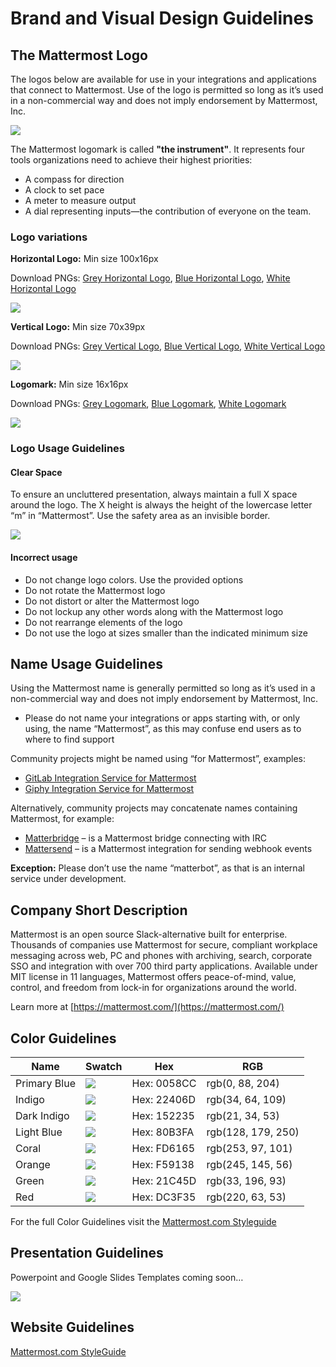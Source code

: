 # Brand and Visual Design Guidelines

## The Mattermost Logo
The logos below are available for use in your integrations and applications that connect to Mattermost. Use of the logo is permitted so long as it’s used in a non-commercial way and does not imply endorsement by Mattermost, Inc.

![](/.gitbook/assets/branding/brand-and-visual-design-guidelines-logo-intro.png)

The Mattermost logomark is called **"the instrument"**. It represents four tools organizations need to achieve their highest priorities:
- A compass for direction
- A clock to set pace
- A meter to measure output
- A dial representing inputs—the contribution of everyone on the team.

### Logo variations
**Horizontal Logo:** Min size 100x16px

Download PNGs: [Grey Horizontal Logo](https://github.com/mattermost/mattermost-handbook/raw/3b54c2cd1f823d1ea012ce45d1baa61fb4fbedbc/.gitbook/assets/branding/logo-downloads/mattermost-logo-horizontal-grey.png), [Blue Horizontal Logo](https://github.com/mattermost/mattermost-handbook/raw/3b54c2cd1f823d1ea012ce45d1baa61fb4fbedbc/.gitbook/assets/branding/logo-downloads/mattermost-logo-horizontal-blue.png), [White Horizontal Logo](https://github.com/mattermost/mattermost-handbook/raw/3b54c2cd1f823d1ea012ce45d1baa61fb4fbedbc/.gitbook/assets/branding/logo-downloads/mattermost-logo-horizontal-white.png)

![](/.gitbook/assets/branding/brand-and-visual-design-guidelines-logos-horizontal.png)
  
**Vertical Logo:** Min size 70x39px

Download PNGs: [Grey Vertical Logo](https://github.com/mattermost/mattermost-handbook/raw/3b54c2cd1f823d1ea012ce45d1baa61fb4fbedbc/.gitbook/assets/branding/logo-downloads/mattermost-logo-vertical-grey.png), [Blue Vertical Logo](https://github.com/mattermost/mattermost-handbook/raw/3b54c2cd1f823d1ea012ce45d1baa61fb4fbedbc/.gitbook/assets/branding/logo-downloads/mattermost-logo-vertical-blue.png), [White Vertical Logo](https://github.com/mattermost/mattermost-handbook/raw/3b54c2cd1f823d1ea012ce45d1baa61fb4fbedbc/.gitbook/assets/branding/logo-downloads/mattermost-logo-vertical-white.png)

![](/.gitbook/assets/branding/brand-and-visual-design-guidelines-logos-vertical.png)

**Logomark:** Min size 16x16px

Download PNGs: [Grey Logomark](https://github.com/mattermost/mattermost-handbook/raw/3b54c2cd1f823d1ea012ce45d1baa61fb4fbedbc/.gitbook/assets/branding/logo-downloads/mattermost-logomark-grey.png), [Blue Logomark](https://github.com/mattermost/mattermost-handbook/raw/3b54c2cd1f823d1ea012ce45d1baa61fb4fbedbc/.gitbook/assets/branding/logo-downloads/mattermost-logomark-blue.png), [White Logomark](https://github.com/mattermost/mattermost-handbook/raw/3b54c2cd1f823d1ea012ce45d1baa61fb4fbedbc/.gitbook/assets/branding/logo-downloads/mattermost-logomark-white.png)

![](/.gitbook/assets/branding/brand-and-visual-design-guidelines-logos-logomarks.png)

### Logo Usage Guidelines
#### Clear Space
To ensure an uncluttered presentation, always maintain a full X space around the logo. The X height is always the height of the lowercase letter “m” in “Mattermost”. Use the safety area as an invisible border.

![](/.gitbook/assets/branding/brand-and-visual-design-guidelines-logos-clearspace.png)

#### Incorrect usage
- Do not change logo colors. Use the provided options
- Do not rotate the Mattermost logo
- Do not distort or alter the Mattermost logo
- Do not lockup any other words along with the Mattermost logo
- Do not rearrange elements of the logo
- Do not use the logo at sizes smaller than the indicated minimum size

## Name Usage Guidelines
Using the Mattermost name is generally permitted so long as it’s used in a non-commercial way and does not imply endorsement by Mattermost, Inc.
- Please do not name your integrations or apps starting with, or only using, the name “Mattermost”, as this may confuse end users as to where to find support

Community projects might be named using “for Mattermost”, examples:
  - [GitLab Integration Service for Mattermost](https://github.com/mattermost/mattermost-integration-gitlab)
  - [Giphy Integration Service for Mattermost](https://github.com/mattermost/mattermost-integration-giphy)

Alternatively, community projects may concatenate names containing Mattermost, for example:
- [Matterbridge](https://github.com/42wim/matterbridge) – is a Mattermost bridge connecting with IRC
- [Mattersend](https://github.com/mtorromeo/mattersend) – is a Mattermost integration for sending webhook events

**Exception:** Please don’t use the name “matterbot”, as that is an internal service under development.

## Company Short Description
Mattermost is an open source Slack-alternative built for enterprise. Thousands of companies use Mattermost for secure, compliant workplace messaging across web, PC and phones with archiving, search, corporate SSO and integration with over 700 third party applications. Available under MIT license in 11 languages, Mattermost offers peace-of-mind, value, control, and freedom from lock-in for organizations around the world.

Learn more at [https://mattermost.com/](https://mattermost.com/)

## Color Guidelines

Name | Swatch | Hex | RGB
--- | --- | --- | ---
Primary Blue | ![](/.gitbook/assets/branding/swatch-blue.png) | Hex: 0058CC | rgb(0, 88, 204)
Indigo | ![](/.gitbook/assets/branding/swatch-indigo.png) | Hex: 22406D | rgb(34, 64, 109)
Dark Indigo | ![](/.gitbook/assets/branding/swatch-indigo-dark.png) | Hex: 152235 | rgb(21, 34, 53)
Light Blue | ![](/.gitbook/assets/branding/swatch-light-blue.png) | Hex: 80B3FA | rgb(128, 179, 250)
Coral | ![](/.gitbook/assets/branding/swatch-coral.png) | Hex: FD6165 | rgb(253, 97, 101)
Orange | ![](/.gitbook/assets/branding/swatch-orange.png) | Hex: F59138 | rgb(245, 145, 56)
Green | ![](/.gitbook/assets/branding/swatch-green.png) | Hex: 21C45D | rgb(33, 196, 93)
Red | ![](/.gitbook/assets/branding/swatch-red.png) | Hex: DC3F35 | rgb(220, 63, 53)

For the full Color Guidelines visit the [Mattermost.com Styleguide](https://mattermost.wayfx.com/0ddc9bpne/p/44c8eb-colors)

## Presentation Guidelines
Powerpoint and Google Slides Templates coming soon…

![](/.gitbook/assets/branding/brand-and-visual-design-guidelines-presentation-sample-slides.png)

## Website Guidelines
[Mattermost.com StyleGuide](https://mattermost.wayfx.com/0ddc9bpne/p/07a9e9-misc)
